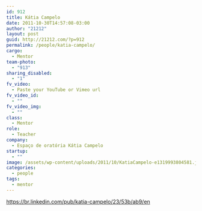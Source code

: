 ```yaml
---
id: 912
title: Kátia Campelo
date: 2011-10-30T14:57:08-03:00
author: "21212"
layout: post
guid: http://21212.com/?p=912
permalink: /people/katia-campelo/
cargo:
  - Mentor
team-photo:
  - "913"
sharing_disabled:
  - "1"
fv_video:
  - Paste your YouTube or Vimeo url
fv_video_id:
  - ""
fv_video_img:
  - ""
class:
  - Mentor
role:
  - Teacher
company:
  - Espaço de oratória Kátia Campelo
startup:
  - ""
image: /assets/wp-content/uploads/2011/10/KatiaCampelo-e1319993804581.jpg
categories:
  - people
tags:
  - mentor
---
```

https://br.linkedin.com/pub/katia-campelo/23/53b/ab9/en